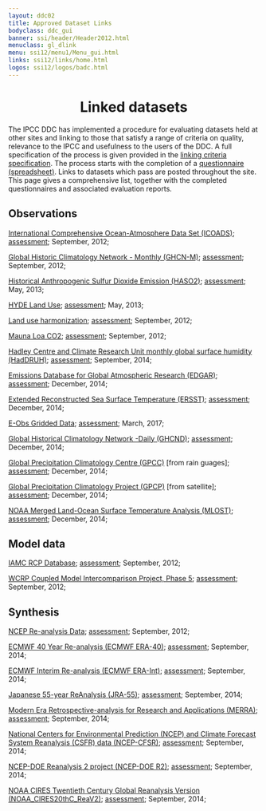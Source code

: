 ```yaml
---
layout: ddc02
title: Approved Dataset Links
bodyclass: ddc_gui
banner: ssi/header/Header2012.html
menuclass: gl_dlink
menu: ssi12/menu1/Menu_gui.html
links: ssi12/links/home.html
logos: ssi12/logos/badc.html
---
```

<div id="pagetitle">
  <h1 align="center">Linked datasets</h1>
</div>

<p>
The IPCC DDC has implemented a procedure for evaluating datasets held at other sites and linking to those that satisfy a range of criteria on quality, relevance to the IPCC and usefulness to the users of the DDC. A full specification of the process is given provided in
the <a href="/documents/ddcLinkingCriteria.pdf">linking criteria specification</a>. The process starts with the completion of a 
<a href="/documents/ddcDatasetLinkingQuestionnaire.xls">questionnaire (spreadsheet)</a>. Links to datasets which pass are posted throughout the site. This page gives a comprehensive list, together with the completed questionnaires and associated evaluation reports.
</p>
<h2>Observations</h2>
<p><a href="http://icoads.noaa.gov/">International Comprehensive Ocean-Atmosphere Data Set (ICOADS)</a>; <a href="/documents/approvedDatasetLinks/TGICA18-4-10_2-3_COADS.pdf">assessment</a>; September, 2012;</p>
<p><a href="http://www.ncdc.noaa.gov/ghcnm/">Global Historic Climatology Network - Monthly (GHCN-M)</a>; <a href="/documents/approvedDatasetLinks/TGICA18-4-10_2-1_GHCN.pdf">assessment</a>; September, 2012;</p>
<p><a href="http://sedac.ciesin.columbia.edu/data/set/haso2-anthro-sulfur-dioxide-emissions-1850-2005-v2-86">Historical Anthropogenic Sulfur Dioxide Emission (HASO2)</a>; <a href="/documents/approvedDatasetLinks/TGICA19_4-5-links_HASO2_emissions.pdf">assessment</a>; May, 2013;</p>
<p><a href="http://themasites.pbl.nl/tridion/en/themasites/hyde/landusedata/index-2.html">HYDE Land Use</a>; <a href="/documents/approvedDatasetLinks/TGICA19_4-5-links_HYDE_land_use.pdf">assessment</a>; May, 2013;</p>
<p><a href="http://luh.umd.edu/data.shtml#LUH1_Data">Land use harmonization</a>; <a href="/documents/approvedDatasetLinks/TGICA18-4-10_4-3_LandUse.pdf">assessment</a>; September, 2012;</p>
<p><a href="http://www.esrl.noaa.gov/gmd/ccgg/trends/co2_data_mlo.html">Mauna Loa CO2</a>; <a href="/documents/approvedDatasetLinks/TGICA18-4-10_3-1_MaunaLoa.pdf">assessment</a>; September, 2012;</p>
<p><a href="http://www.metoffice.gov.uk/hadobs/hadcruh/">Hadley Centre and Climate Research Unit monthly global surface humidity (HadDRUH)</a>; <a href="/documents/approvedDatasetLinks/TGICA20b_HadCRUH_approved.pdf">assessment</a>; September, 2014;</p>
<p><a href="http://edgar.jrc.ec.europa.eu">Emissions Database for Global Atmospheric Research (EDGAR)</a>; <a href="/documents/approvedDatasetLinks/TGICA21_EDGAR_approved.pdf">assessment</a>; December, 2014;</p>
<p><a href="http://www.ncdc.noaa.gov/data-access/marineocean-data/extended-reconstructed-sea-surface-temperature-ersst-v3b">Extended Reconstructed Sea Surface Temperature (ERSST)</a>; <a href="/documents/approvedDatasetLinks/TGICA21_ERSST_approved.pdf">assessment</a>; December, 2014;</p>
<p><a href="http://www.ecad.eu/download/ensembles/ensembles.php">E-Obs Gridded Data</a>; <a href="/documents/approvedDatasetLinks/TGICA24w1_EOBS.xls">assessment</a>; March, 2017;</p>
<p><a href="http://www.ncdc.noaa.gov/oa/climate/ghcn-daily/">Global Historical Climatology Network -Daily (GHCND)</a>; <a href="/documents/approvedDatasetLinks/TGICA21_GHCND_approved.pdf">assessment</a>; December, 2014;</p>
<p><a href="ftp://ftp.dwd.de/pub/data/gpcc/html/fulldata_v6_doi_download.html">Global Precipitation Climatology Centre (GPCC)</a> [from rain guages]; <a href="/documents/approvedDatasetLinks/TGICA21_GPCC_approved.pdf">assessment</a>; December, 2014;</p>
<p><a href="http://www.gewex.org/gpcp.html">Global Precipitation Climatology Project (GPCP)</a> [from satellite]; <a href="/documents/approvedDatasetLinks/TGICA21_GPCP_approved.pdf">assessment</a>; December, 2014;</p>
<p><a href="http://www.esrl.noaa.gov/psd/data/gridded/data.mlost.html">NOAA Merged Land-Ocean Surface Temperature Analysis (MLOST)</a>; <a href="/documents/approvedDatasetLinks/TGICA21_MLOST_approved.pdf">assessment</a>; December, 2014;</p>
<h2>Model data</h2>
<p><a href="https://tntcat.iiasa.ac.at/RcpDb/">IAMC RCP Database</a>; <a href="/documents/approvedDatasetLinks/TGICA18-4-10_4-4_IAMC-RCP.pdf">assessment</a>; September, 2012;</p>
<p><a href="https://pcmdi.llnl.gov/mips/cmip5/">WCRP Coupled Model Intercomparison Project, Phase 5</a>; <a href="/documents/approvedDatasetLinks/TGICA18-4-10_4-1_PMCDI-CMIP5.pdf">assessment</a>; September, 2012;</p>
<h2>Synthesis</h2>
<p><a href="http://www.esrl.noaa.gov/psd/data/gridded/data.ncep.reanalysis.html">NCEP Re-analysis Data</a>; <a href="/documents/approvedDatasetLinks/TGICA18-4-10_2-2_NCEP.pdf">assessment</a>; September, 2012;</p>
<p><a href="http://apps.ecmwf.int/datasets/data/era40_daily/">ECMWF 40 Year Re-analysis (ECMWF ERA-40)</a>; <a href="/documents/approvedDatasetLinks/TGICA20b_ECMWF-ERA40_approved.pdf">assessment</a>; September, 2014;</p>
<p><a href="http://apps.ecmwf.int/datasets/data/interim_full_daily/">ECMWF Interim Re-analysis (ECMWF ERA-Int)</a>; <a href="/documents/approvedDatasetLinks/TGICA20b_ECMWF-ERA-interim_approved.pdf">assessment</a>; September, 2014;</p>
<p><a href="http://jra.kishou.go.jp/JRA-55/index_en.html">Japanese 55-year ReAnalysis (JRA-55)</a>; <a href="/documents/approvedDatasetLinks/TGICA20b_JRA55_approved.pdf">assessment</a>; September, 2014;</p>
<p><a href="http://disc.sci.gsfc.nasa.gov/daac-bin/DataHoldings.pl">Modern Era Retrospective-analysis for Research and Applications (MERRA)</a>; <a href="/documents/approvedDatasetLinks/TGICA20b_MERRA_approved.pdf">assessment</a>; September, 2014;</p>
<p><a href="https://rda.ucar.edu/datasets/ds093.1/">National Centers for Environmental Prediction (NCEP) and Climate Forecast System Reanalysis (CSFR) data (NCEP-CFSR)</a>; <a href="/documents/approvedDatasetLinks/TGICA20b_NCEP-CFSR_approved.pdf">assessment</a>; September, 2014;</p>
<p><a href="http://www.esrl.noaa.gov/psd/data/gridded/data.ncep.reanalysis2.html">NCEP-DOE Reanalysis 2 project (NCEP-DOE R2)</a>; <a href="/documents/approvedDatasetLinks/TGICA20b_NCEP-DOE-R2_approved.pdf">assessment</a>; September, 2014;</p>
<p><a href="http://rda.ucar.edu/datasets/ds131.1/#!access">NOAA CIRES Twentieth Century Global Reanalysis Version (NOAA_CIRES20thC_ReaV2)</a>; <a href="/documents/approvedDatasetLinks/TGICA20b_NOAA-CIRES20thC-ReaV2_approved.pdf">assessment</a>; September, 2014;</p>
